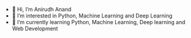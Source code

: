 - 👋 Hi, I’m Anirudh Anand
- 👀 I’m interested in Python, Machine Learning and Deep Learning
- 🌱 I’m currently learning Python, Machine Learning, Deep learning and Web Development


<!---
Anirudh80/Anirudh80 is a ✨ special ✨ repository because its `README.md` (this file) appears on your GitHub profile.
You can click the Preview link to take a look at your changes.
--->
